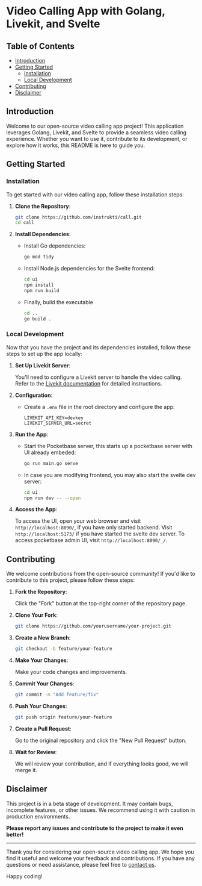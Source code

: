 # Video Calling App with Golang, Livekit, and Svelte

## Table of Contents

- [Introduction](#introduction)
- [Getting Started](#getting-started)
  - [Installation](#installation)
  - [Local Development](#local-development)
- [Contributing](#contributing)
- [Disclaimer](#disclaimer)

## Introduction

Welcome to our open-source video calling app project! This application leverages Golang, Livekit, and Svelte to provide a seamless video calling experience. Whether you want to use it, contribute to its development, or explore how it works, this README is here to guide you.

## Getting Started

### Installation

To get started with our video calling app, follow these installation steps:

1. **Clone the Repository**:

   ```bash
   git clone https://github.com/instrukti/call.git
   cd call
   ```

2. **Install Dependencies**:

   - Install Go dependencies:

     ```bash
     go mod tidy
     ```

   - Install Node.js dependencies for the Svelte frontend:

     ```bash
     cd ui
     npm install
     npm run build
     ```

   - Finally, build the executable
     ```bash
     cd ..
     go build .
     ```

### Local Development

Now that you have the project and its dependencies installed, follow these steps to set up the app locally:

1. **Set Up Livekit Server**:

   You'll need to configure a Livekit server to handle the video calling. Refer to the [Livekit documentation](https://livekit.io/docs) for detailed instructions.

2. **Configuration**:

   - Create a `.env` file in the root directory and configure the app:

     ```env
     LIVEKIT_API_KEY=devkey
     LIVEKIT_SERVER_URL=secret
     ```

3. **Run the App**:

   - Start the Pocketbase server, this starts up a pocketbase server with UI already embeded:

     ```bash
     go run main.go serve
     ```

   - In case you are modifying frontend, you may also start the svelte dev server:

     ```bash
     cd ui
     npm run dev -- --open
     ```

4. **Access the App**:

   To access the UI, open your web browser and visit `http://localhost:8090/`, if you have only started backend. Visit `http://localhost:5173/` if you have started the svelte dev server. To access pocketbase admin UI, visit `http://localhost:8090/_/`.

## Contributing

We welcome contributions from the open-source community! If you'd like to contribute to this project, please follow these steps:

1. **Fork the Repository**:

   Click the "Fork" button at the top-right corner of the repository page.

2. **Clone Your Fork**:

   ```bash
   git clone https://github.com/yourusername/your-project.git
   ```

3. **Create a New Branch**:

   ```bash
   git checkout -b feature/your-feature
   ```

4. **Make Your Changes**:

   Make your code changes and improvements.

5. **Commit Your Changes**:

   ```bash
   git commit -m "Add feature/fix"
   ```

6. **Push Your Changes**:

   ```bash
   git push origin feature/your-feature
   ```

7. **Create a Pull Request**:

   Go to the original repository and click the "New Pull Request" button.

8. **Wait for Review**:

   We will review your contribution, and if everything looks good, we will merge it.

## Disclaimer

This project is in a beta stage of development. It may contain bugs, incomplete features, or other issues. We recommend using it with caution in production environments.

**Please report any issues and contribute to the project to make it even better!**

---

Thank you for considering our open-source video calling app. We hope you find it useful and welcome your feedback and contributions. If you have any questions or need assistance, please feel free to [contact us](mailto:your.email@example.com).

Happy coding!
